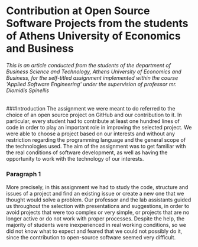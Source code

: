 # Contribution at Open Source Software Projects from the students of Athens University of Economics and Business

###### *This is an article conducted from the students of the department of Business Science and Technology, Athens University of Economics and Business, for the self-titled assignment implemented within the course 'Applied Software Engineering' under the supervision of professor mr. Diomidis Spinellis*

###Introduction
The assignment we were meant to do referred to the choice of an open source project on GitHub and our contribution to it. In particular, every student had to contribute at least one hundred lines of code in order to play an important role in improving the selected project. We were able to choose a project based on our interests and without any restriction regarding the programming language and the general scope of the technologies used. The aim of the assignment was to get familiar with the real conditions of software development, as well as having the opportunity to work with the technology of our interests.  

### Paragraph 1
More precisely, in this assignment we had to study the code, structure and  issues of a project and find an existing issue or create a new one that we thought would solve a problem.
Our professor and the lab assistants guided us throughout the selection with presentations and suggestions, in order to avoid projects that were too complex or very simple, or projects that are no longer active or do not work with proper processes.
Despite the help, the majority of students were inexperienced in real working conditions, so we did not know what to expect and feared that we could not possibly do it, since the contribution to open-source software seemed very difficult.

